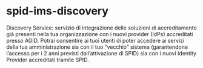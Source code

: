 # spid-ims-discovery
Discovery Service: servizio di integrazione delle soluzioni di accreditamento già presenti nella tua organizzazione con i nuovi provider (IdPs) accreditati presso AGID. Potrai consentire ai tuoi utenti di poter accedere ai servizi della tua amministrazione sia con il tuo “vecchio” sistema (garantendone l’accesso per i 2 anni previsti dall’attivazione di SPID) sia con i nuovi Identity Provider accreditati tramite SPID.
